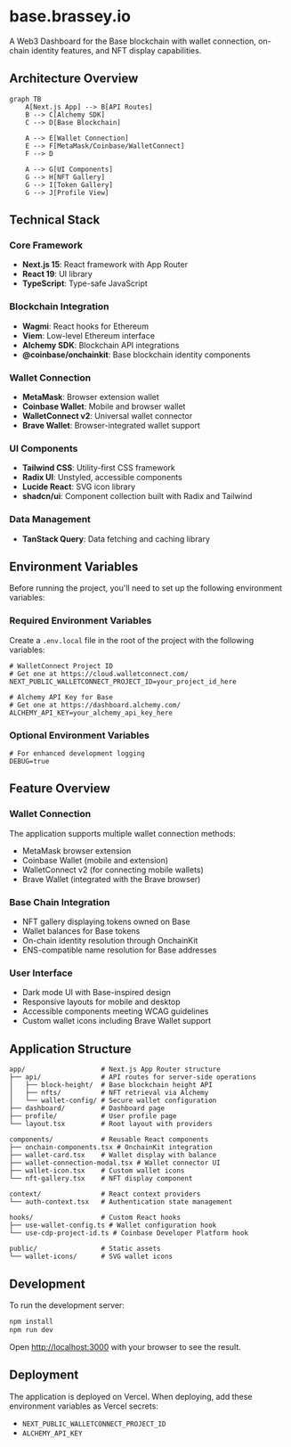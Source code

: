 # base.brassey.io

A Web3 Dashboard for the Base blockchain with wallet connection, on-chain identity features, and NFT display capabilities.

## Architecture Overview

```mermaid
graph TB
    A[Next.js App] --> B[API Routes]
    B --> C[Alchemy SDK]
    C --> D[Base Blockchain]
    
    A --> E[Wallet Connection]
    E --> F[MetaMask/Coinbase/WalletConnect]
    F --> D
    
    A --> G[UI Components]
    G --> H[NFT Gallery]
    G --> I[Token Gallery]
    G --> J[Profile View]
```

## Technical Stack

### Core Framework
- **Next.js 15**: React framework with App Router
- **React 19**: UI library
- **TypeScript**: Type-safe JavaScript

### Blockchain Integration
- **Wagmi**: React hooks for Ethereum
- **Viem**: Low-level Ethereum interface
- **Alchemy SDK**: Blockchain API integrations
- **@coinbase/onchainkit**: Base blockchain identity components

### Wallet Connection
- **MetaMask**: Browser extension wallet
- **Coinbase Wallet**: Mobile and browser wallet
- **WalletConnect v2**: Universal wallet connector
- **Brave Wallet**: Browser-integrated wallet support

### UI Components
- **Tailwind CSS**: Utility-first CSS framework
- **Radix UI**: Unstyled, accessible components
- **Lucide React**: SVG icon library
- **shadcn/ui**: Component collection built with Radix and Tailwind

### Data Management
- **TanStack Query**: Data fetching and caching library

## Environment Variables

Before running the project, you'll need to set up the following environment variables:

### Required Environment Variables

Create a `.env.local` file in the root of the project with the following variables:

```
# WalletConnect Project ID 
# Get one at https://cloud.walletconnect.com/
NEXT_PUBLIC_WALLETCONNECT_PROJECT_ID=your_project_id_here

# Alchemy API Key for Base
# Get one at https://dashboard.alchemy.com/
ALCHEMY_API_KEY=your_alchemy_api_key_here
```

### Optional Environment Variables
```
# For enhanced development logging
DEBUG=true
```

## Feature Overview

### Wallet Connection
The application supports multiple wallet connection methods:
- MetaMask browser extension
- Coinbase Wallet (mobile and extension)
- WalletConnect v2 (for connecting mobile wallets)
- Brave Wallet (integrated with the Brave browser)

### Base Chain Integration
- NFT gallery displaying tokens owned on Base
- Wallet balances for Base tokens
- On-chain identity resolution through OnchainKit
- ENS-compatible name resolution for Base addresses

### User Interface
- Dark mode UI with Base-inspired design
- Responsive layouts for mobile and desktop
- Accessible components meeting WCAG guidelines
- Custom wallet icons including Brave Wallet support

## Application Structure

```
app/                   # Next.js App Router structure
├── api/               # API routes for server-side operations
│   ├── block-height/  # Base blockchain height API
│   ├── nfts/          # NFT retrieval via Alchemy
│   └── wallet-config/ # Secure wallet configuration
├── dashboard/         # Dashboard page
├── profile/           # User profile page
└── layout.tsx         # Root layout with providers

components/            # Reusable React components
├── onchain-components.tsx # OnchainKit integration
├── wallet-card.tsx    # Wallet display with balance
├── wallet-connection-modal.tsx # Wallet connector UI
├── wallet-icon.tsx    # Custom wallet icons
└── nft-gallery.tsx    # NFT display component

context/               # React context providers
└── auth-context.tsx   # Authentication state management

hooks/                 # Custom React hooks
├── use-wallet-config.ts # Wallet configuration hook
└── use-cdp-project-id.ts # Coinbase Developer Platform hook

public/                # Static assets
└── wallet-icons/      # SVG wallet icons
```

## Development

To run the development server:

```bash
npm install
npm run dev
```

Open [http://localhost:3000](http://localhost:3000) with your browser to see the result.

## Deployment

The application is deployed on Vercel. When deploying, add these environment variables as Vercel secrets:
- `NEXT_PUBLIC_WALLETCONNECT_PROJECT_ID`
- `ALCHEMY_API_KEY` 